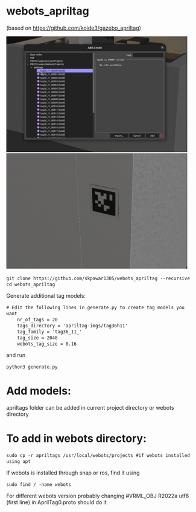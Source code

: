 # webots_apriltag
(based on https://github.com/koide3/gazebo_apriltag)

<img src="ss1.png" width="480pix" />
<img src="ss2.png" width="480pix" />

```
git clone https://github.com/skpawar1305/webots_apriltag --recursive
cd webots_apriltag
```

Generate additional tag models:
```    
# Edit the following lines in generate.py to create tag models you want
    nr_of_tags = 20
    tags_directory = 'apriltag-imgs/tag36h11'
    tag_family = 'tag36_11_'
    tag_size = 2048
    webots_tag_size = 0.16
```
and run 
```
python3 generate.py
```

# Add models:
apriltags folder can be added in current project directory or webots directory

# To add in webots directory:
```
sudo cp -r apriltags /usr/local/webots/projects #if webots installed using apt 
```
If webots is installed through snap or ros, find it using
```
sudo find / -name webots
```

For different webots version probably changing #VRML_OBJ R2022a utf8 (first line) in AprilTag0.proto should do it
